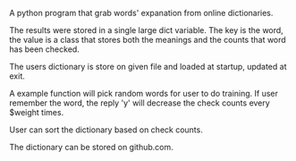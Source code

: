 A python program that grab words'  expanation from online dictionaries. 

The results were stored in a single large dict variable. The key is the word, the value is a class that stores 
both the meanings and the counts that word has been checked. 

The  users dictionary is store on given file and loaded at startup, updated at exit.  

A example function will pick random words for user to do training. If user remember the word, the reply 'y' will decrease
the check counts every $weight times.  

User can sort the dictionary based on check counts.

The dictionary can be stored on github.com.
